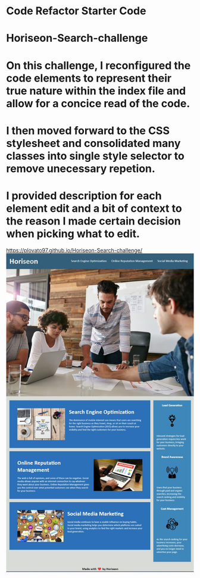 # Code Refactor Starter Code
# Horiseon-Search-challenge
# On this challenge, I reconfigured the code elements to represent their true nature within the index file and allow for a concice read of the code.
# I then moved forward to the CSS stylesheet and consolidated many classes into single style selector to remove unecessary repetion. 
# I provided description for each element edit and a bit of context to the reason I made certain decision when picking what to edit. 

https://plovato97.github.io/Horiseon-Search-challenge/
![](./assets/images/Main-Website-screenshot.jpg)